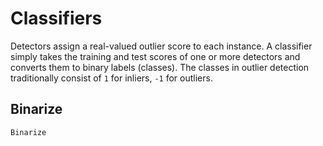 # Classifiers

Detectors assign a real-valued outlier score to each instance. A classifier simply takes the training and test scores of one or more detectors and converts them to binary labels (classes). The classes in outlier detection traditionally consist of `1` for inliers, `-1` for outliers.

## Binarize

```@docs
Binarize
```

